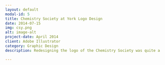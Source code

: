 ```yaml
---
layout: default
modal-id: 5
title: Chemistry Society at York Logo Design
date: 2014-07-15
img: csy.png
alt: image-alt
project-date: April 2014
client: Adobe Illustrator
category: Graphic Design
description: Redesigning the logo of the Chemistry Society was quite a challenge - originally I did not want to have a beaker or the typical Bohr model as part of the logo as they were tried and generic; however, diverging from that was quite difficult as there were very few immediate recognisable symbols of Chemistry.  I first tried to find interesting chemical structures, but none of these produced the branding of a student society.  Instead, I played around with the design of the beaker and the revolving electron model.  What truly made the design feel correct for me was placing the acronyms of the Chemistry Society onto the beaker such that they appeared to be units of measurement.  The design was completed with the choice of colours (with red to represent York and blue to represent Chemistry).

---
```

